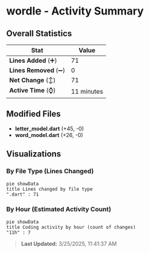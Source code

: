 # wordle - Activity Summary 

## Overall Statistics

| Stat                   | Value                                                             |
| ---------------------- | ----------------------------------------------------------------- |
| **Lines Added** (➕)   | 71                                          |
| **Lines Removed** (➖) | 0                                        |
| **Net Change** (↕)    | 71                |
| **Active Time** (⌚)   | 11 minutes |


## Modified Files
- **letter_model.dart** (+45, -0)
- **word_model.dart** (+26, -0)

## Visualizations

### By File Type (Lines Changed)

```mermaid
pie showData
title Lines changed by file type
".dart" : 71
```

### By Hour (Estimated Activity Count)

```mermaid
pie showData
title Coding activity by hour (count of changes)
"11h" : 7
```


> **Last Updated:** 3/25/2025, 11:41:37 AM